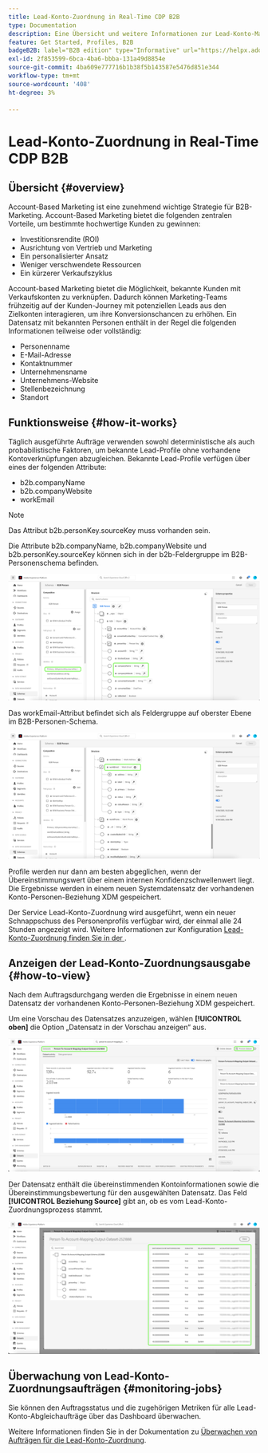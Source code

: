 ```yaml
---
title: Lead-Konto-Zuordnung in Real-Time CDP B2B
type: Documentation
description: Eine Übersicht und weitere Informationen zur Lead-Konto-Matching-Funktion in Experience Platform CDP B2B.
feature: Get Started, Profiles, B2B
badgeB2B: label="B2B edition" type="Informative" url="https://helpx.adobe.com/de/legal/product-descriptions/real-time-customer-data-platform-b2b-edition-prime-and-ultimate-packages.html newtab=true"
exl-id: 2f853599-6bca-4ba6-bbba-131a49d8854e
source-git-commit: 4ba609e777716b1b38f5b143587e5476d851e344
workflow-type: tm+mt
source-wordcount: '408'
ht-degree: 3%

---
```


# Lead-Konto-Zuordnung in Real-Time CDP B2B

## Übersicht {#overview}

Account-Based Marketing ist eine zunehmend wichtige Strategie für B2B-Marketing. Account-Based Marketing bietet die folgenden zentralen Vorteile, um bestimmte hochwertige Kunden zu gewinnen:

- Investitionsrendite (ROI)
- Ausrichtung von Vertrieb und Marketing
- Ein personalisierter Ansatz
- Weniger verschwendete Ressourcen
- Ein kürzerer Verkaufszyklus

Account-based Marketing bietet die Möglichkeit, bekannte Kunden mit Verkaufskonten zu verknüpfen. Dadurch können Marketing-Teams frühzeitig auf der Kunden-Journey mit potenziellen Leads aus den Zielkonten interagieren, um ihre Konversionschancen zu erhöhen. Ein Datensatz mit bekannten Personen enthält in der Regel die folgenden Informationen teilweise oder vollständig:

- Personenname
- E-Mail-Adresse
- Kontaktnummer
- Unternehmensname
- Unternehmens-Website
- Stellenbezeichnung
- Standort

## Funktionsweise {#how-it-works}

Täglich ausgeführte Aufträge verwenden sowohl deterministische als auch probabilistische Faktoren, um bekannte Lead-Profile ohne vorhandene Kontoverknüpfungen abzugleichen. Bekannte Lead-Profile verfügen über eines der folgenden Attribute:

- b2b.companyName
- b2b.companyWebsite
- workEmail

>[!NOTE]
>
> Das Attribut b2b.personKey.sourceKey muss vorhanden sein.

Die Attribute b2b.companyName, b2b.companyWebsite und b2b.personKey.sourceKey können sich in der b2b-Feldergruppe im B2B-Personenschema befinden.

![B2B-Personenschema mit Attributen](/help/rtcdp/accounts/images/b2b-person-schema.png)

Das workEmail-Attribut befindet sich als Feldergruppe auf oberster Ebene im B2B-Personen-Schema.

![B2B-Personen-Schema, das WorkEmail anzeigt](/help/rtcdp/accounts/images/b2b-person-workemail.png)

Profile werden nur dann am besten abgeglichen, wenn der Übereinstimmungswert über einem internen Konfidenzschwellenwert liegt. Die Ergebnisse werden in einem neuen Systemdatensatz der vorhandenen Konto-Personen-Beziehung XDM gespeichert.

Der Service Lead-Konto-Zuordnung wird ausgeführt, wenn ein neuer Schnappschuss des Personenprofils verfügbar wird, der einmal alle 24 Stunden angezeigt wird. Weitere Informationen zur Konfiguration [&#x200B; Lead-Konto-Zuordnung finden Sie in der &#x200B;](/help/rtcdp/accounts/account-profile-ui-guide.md).

## Anzeigen der Lead-Konto-Zuordnungsausgabe {#how-to-view}

Nach dem Auftragsdurchgang werden die Ergebnisse in einem neuen Datensatz der vorhandenen Konto-Personen-Beziehung XDM gespeichert.

Um eine Vorschau des Datensatzes anzuzeigen, wählen **[!UICONTROL oben]** die Option „Datensatz in der Vorschau anzeigen“ aus.

![Neuer Datensatz](/help/rtcdp/accounts/images/b2b-dataset-output.png)

Der Datensatz enthält die übereinstimmenden Kontoinformationen sowie die Übereinstimmungsbewertung für den ausgewählten Datensatz. Das Feld **[!UICONTROL Beziehung Source]** gibt an, ob es vom Lead-Konto-Zuordnungsprozess stammt.

![Vorschau der Datensatzkonfidenzwerte und -ausgabe](/help/rtcdp/accounts/images/b2b-dataset-preview.png)

## Überwachung von Lead-Konto-Zuordnungsaufträgen {#monitoring-jobs}

Sie können den Auftragsstatus und die zugehörigen Metriken für alle Lead-Konto-Abgleichaufträge über das Dashboard überwachen.

Weitere Informationen finden Sie in der Dokumentation zu [Überwachen von Aufträgen für die Lead-Konto-Zuordnung](/help/dataflows/ui/b2b/monitor-profile-enrichment.md).
